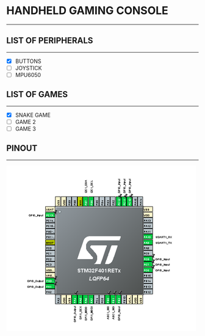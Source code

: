 # HANDHELD GAMING CONSOLE
---
## LIST OF PERIPHERALS
---
- [x] BUTTONS
- [ ] JOYSTICK
- [ ] MPU6050

## LIST OF GAMES
---
- [x] SNAKE GAME
- [ ] GAME 2
- [ ] GAME 3

## PINOUT 
---
![Screenshot of the pinout on Nucleo Board](ASSETS/pinout.png)
